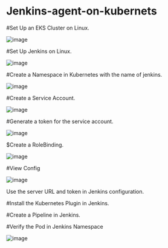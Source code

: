 # Jenkins-agent-on-kubernets

#Set Up an EKS Cluster on Linux.

![image](https://github.com/user-attachments/assets/f55299ed-1679-43aa-80a2-153e6a90e9cd)


#Set Up Jenkins on Linux.

![image](https://github.com/user-attachments/assets/64a27325-ff8b-463e-b69a-41a659b52082)


#Create a Namespace in Kubernetes with the name of jenkins.

![image](https://github.com/user-attachments/assets/de85a0c6-77df-4d7c-9de1-82663b35d22b)


#Create a Service Account.

![image](https://github.com/user-attachments/assets/40c91129-b692-4eb8-b144-5c440efcc330)


#Generate a token for the service account.

![image](https://github.com/user-attachments/assets/dbf3dbfd-c975-4d69-bdeb-b9162445265e)


$Create a RoleBinding.

![image](https://github.com/user-attachments/assets/9418f466-af01-4eb5-830e-3b2ca1eae53b)


#View Config

![image](https://github.com/user-attachments/assets/3958e47e-b67a-48f8-804b-a1fdcdc3fa8e)

Use the server URL and token in Jenkins configuration.



#Install the Kubernetes Plugin in Jenkins.

#Create a Pipeline in Jenkins.

#Verify the Pod in Jenkins Namespace

![image](https://github.com/user-attachments/assets/69b6184a-aa61-4353-a029-ebdda3b1b8fe)

